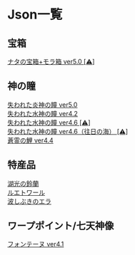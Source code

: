 <body>
  <h1>Json一覧</h1>
  <h2>宝箱</h2>
  <a href="https://github.com/Minato0211/minato-jsons/blob/main/chest/natlan/5.0/README.md">ナタの宝箱+モラ箱 ver5.0 [⚠︎]</a></br>
  <h2>神の瞳</h2>
  <a href="https://github.com/Minato0211/minato-jsons/tree/main/oculus/pyroculus/5.0/README.md">失われた炎神の瞳 ver5.0</a></br>
  <a href="https://github.com/Minato0211/minato-jsons/blob/main/oculus/hydroculus/4.2/README.md">失われた水神の瞳 ver4.2</a></br>
  <a href="https://github.com/Minato0211/minato-jsons/blob/main/oculus/hydroculus/4.6/README.md">失われた水神の瞳 ver4.6 [⚠︎]</a></br>
  <a href="https://github.com/Minato0211/minato-jsons/blob/main/oculus/hydroculus/4.6_SeaOfBygone/README.md">失われた水神の瞳 ver4.6（往日の海） [⚠︎]</a></br>
  <a href="https://github.com/Minato0211/minato-jsons/blob/main/oculus/SpiritCarp/4.4/README.md">蒼霊の鯉 ver4.4</a></br>
  <h2>特産品</h2>
  <a href="https://github.com/Minato0211/minato-jsons/blob/main/specialty/lakelight%20lily/README.md">湖光の鈴蘭</a></br>
  <a href="https://github.com/Minato0211/minato-jsons/blob/main/specialty/lumitoile/README.md">ルエトワール</a></br>
  <a href="https://github.com/Minato0211/minato-jsons/blob/main/specialty/SprayfeatherGill/README.md">波しぶきのエラ</a></br>
  <h2>ワープポイント/七天神像</h2>
  <a href="https://github.com/Minato0211/minato-jsons/tree/main/teleport-waypoint/fontaine/json/4.1">フォンテーヌ ver4.1</a></br>
</body>
